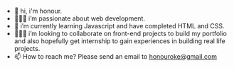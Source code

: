 <ul>
<li>👋 hi, i'm honour.</li>
<li>🧍🏾‍♂️ i’m passionate about web development.</li>
<li>🔭 i’m currently learning Javascript and have completed HTML and CSS.</li>
<li>🏄🏾‍♂️ i’m looking to collaborate on front-end projects to build my portfolio and also hopefully get internship to gain experiences in building real life projects.</li>
<li>📫 How to reach me? Please send an email to <a href= "mailto:honouroke@gmail.com"> honouroke@gmail.com</a></li>
</ul>

<!--
**honour-dev/honour-dev** is a ✨ _special_ ✨ repository because its `README.md` (this file) appears on your GitHub profile.

Here are some ideas to get you started:

- I’m currently working on ...
- 🌱 I’m currently learning ...
- 👯 I’m looking to collaborate on ...
- 🤔 I’m looking for help with ...
- 💬 Ask me about ...
- 📫 How to reach me: ...
- 😄 Pronouns: ...
- ⚡ Fun fact: ...
-->
